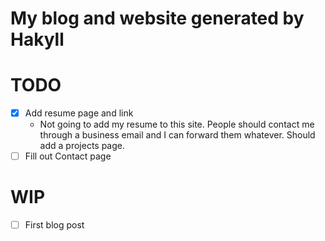 # My blog and website generated by Hakyll

# TODO
- [x] Add resume page and link
    - Not going to add my resume to this site. People should contact me through
      a business email and I can forward them whatever. Should add a projects
      page.
- [ ] Fill out Contact page

# WIP
- [ ] First blog post
